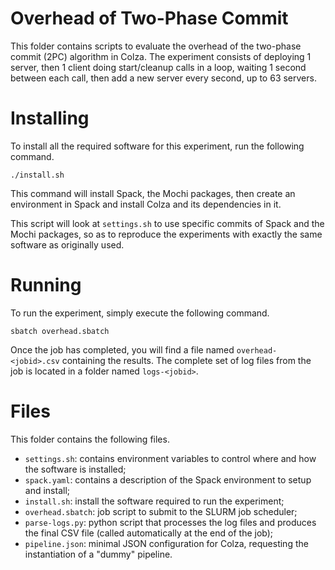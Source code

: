 Overhead of Two-Phase Commit
============================

This folder contains scripts to evaluate the overhead
of the two-phase commit (2PC) algorithm in Colza. The
experiment consists of deploying 1 server, then 1 client
doing start/cleanup calls in a loop, waiting 1 second
between each call, then add a new server every second,
up to 63 servers.

Installing
==========

To install all the required software for this experiment,
run the following command.

```
./install.sh
```

This command will install Spack, the Mochi packages, then
create an environment in Spack and install Colza and its
dependencies in it.

This script will look at `settings.sh` to use specific
commits of Spack and the Mochi packages, so as to reproduce
the experiments with exactly the same software as originally
used.

Running
=======

To run the experiment, simply execute the following command.

```
sbatch overhead.sbatch
```

Once the job has completed, you will find a file named
`overhead-<jobid>.csv` containing the results. The complete
set of log files from the job is located in a folder
named `logs-<jobid>`.

Files
=====

This folder contains the following files.
- `settings.sh`: contains environment variables to control
  where and how the software is installed;
- `spack.yaml`: contains a description of the Spack environment
  to setup and install;
- `install.sh`: install the software required to run the experiment;
- `overhead.sbatch`: job script to submit to the SLURM job scheduler;
- `parse-logs.py`: python script that processes the log files and
  produces the final CSV file (called automatically at the end of
  the job);
- `pipeline.json`: minimal JSON configuration for Colza, requesting
  the instantiation of a "dummy" pipeline.
